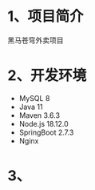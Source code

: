 # 1、项目简介

黑马苍穹外卖项目



# 2、开发环境

- MySQL 8 
- Java 11
- Maven 3.6.3
- Node.js 18.12.0
- SpringBoot 2.7.3
- Nginx





# 3、